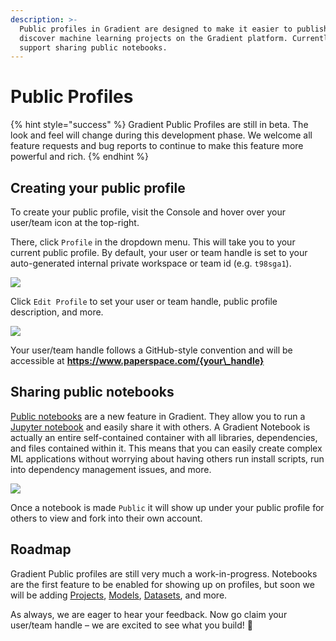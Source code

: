 ```yaml
---
description: >-
  Public profiles in Gradient are designed to make it easier to publish and
  discover machine learning projects on the Gradient platform. Currently they
  support sharing public notebooks.
---
```


# Public Profiles

{% hint style="success" %}
Gradient Public Profiles are still in beta. The look and feel will change during this development phase. We welcome all feature requests and bug reports to continue to make this feature more powerful and rich.
{% endhint %}

## Creating your public profile

To create your public profile, visit the Console and hover over your user/team icon at the top-right.

There, click `Profile` in the dropdown menu. This will take you to your current public profile. By default, your user or team handle is set to your auto-generated internal private workspace or team id \(e.g. `t98sga1`\).

![](../../.gitbook/assets/image%20%2819%29.png)



Click `Edit Profile` to set your user or team handle, public profile description, and more.

![](../../.gitbook/assets/image%20%2824%29.png)

Your user/team handle follows a GitHub-style convention and will be accessible at **https://www.paperspace.com/{your\_handle}**

## **Sharing public notebooks**

[Public notebooks](../../explore-train-deploy/notebooks/create-a-notebook/public-notebooks.md) are a new feature in Gradient.  They allow you to run a [Jupyter notebook](https://jupyter.org/) and easily share it with others. A Gradient Notebook is actually an entire self-contained container with all libraries, dependencies, and files contained within it. This means that you can easily create complex ML applications without worrying about having others run install scripts, run into dependency management issues, and more.

![](../../.gitbook/assets/image%20%2823%29%20%281%29.png)

Once a notebook is made `Public` it will show up under your public profile for others to view and fork into their own account. 

## Roadmap

Gradient Public profiles are still very much a work-in-progress. Notebooks are the first feature to be enabled for showing up on profiles, but soon we will be adding [Projects](../../get-started/managing-projects/), [Models](../../data/models/create-a-model/), [Datasets](../../data/data-overview/persistent-storage.md), and more.

As always, we are eager to hear your feedback. Now go claim your user/team handle – we are excited to see what you build!  🙌

